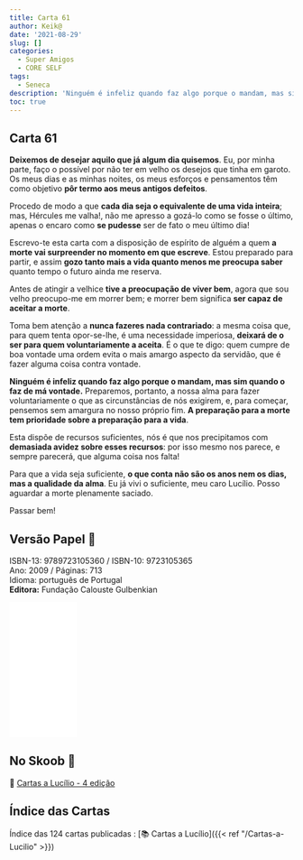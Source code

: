 ```yaml
---
title: Carta 61
author: Keik@
date: '2021-08-29'
slug: []
categories:
  - Super Amigos
  - CORE SELF
tags:
  - Seneca
description: 'Ninguém é infeliz quando faz algo porque o mandam, mas sim quando o faz de má vontade'
toc: true
---
```


## Carta 61

**Deixemos de desejar aquilo que já algum dia quisemos**. Eu, por minha parte, faço o possível por não ter em velho os desejos que tinha em garoto. Os meus dias e as minhas noites, os meus esforços e pensamentos têm como objetivo **pôr termo aos meus antigos defeitos**. 

Procedo de modo a que **cada dia seja o equivalente de uma vida inteira**; mas, Hércules me valha!, não me apresso a gozá-lo como se fosse o último, apenas o encaro como **se pudesse** ser de fato o meu último dia! 

Escrevo-te esta carta com a disposição de espírito de alguém a quem **a morte vai surpreender no momento em que escreve**. Estou preparado para partir, e assim **gozo tanto mais a vida quanto menos me preocupa saber** quanto tempo o futuro ainda me reserva. 

Antes de atingir a velhice **tive a preocupação de viver bem**, agora que sou velho preocupo-me em morrer bem; e morrer bem significa **ser capaz de aceitar a morte**. 

Toma bem atenção a **nunca fazeres nada contrariado**: a mesma coisa que, para quem tenta opor-se-lhe, é uma necessidade imperiosa, **deixará de o ser para quem voluntariamente a aceita**. É o que te digo: quem cumpre de boa vontade uma ordem evita o mais amargo aspecto da servidão, que é fazer alguma coisa contra vontade.

**Ninguém é infeliz quando faz algo porque o mandam, mas sim quando o faz de má vontade.** Preparemos, portanto, a nossa alma para fazer voluntariamente o que as circunstâncias de nós exigirem, e, para começar, pensemos sem amargura no nosso próprio fim. **A preparação para a morte tem prioridade sobre a preparação para a vida**. 

Esta dispõe de recursos suficientes, nós é que nos precipitamos com **demasiada avidez sobre esses recursos**: por isso mesmo nos parece, e sempre parecerá, que alguma coisa nos falta! 

Para que a vida seja suficiente, **o que conta não são os anos nem os dias, mas a qualidade da alma**. Eu já vivi o suficiente, meu caro Lucílio. Posso aguardar a morte plenamente saciado.

Passar bem!

## Versão Papel :book:

ISBN-13: 9789723105360 / ISBN-10: 9723105365  
Ano: 2009 / Páginas: 713  
Idioma: português de Portugal   
**Editora:** Fundação Calouste Gulbenkian

<iframe style="width:120px;height:240px;" marginwidth="0" marginheight="0" scrolling="no" frameborder="0" src="//ws-na.amazon-adsystem.com/widgets/q?ServiceVersion=20070822&OneJS=1&Operation=GetAdHtml&MarketPlace=BR&source=ac&ref=tf_til&ad_type=product_link&tracking_id=mundodekeika-20&marketplace=amazon&amp;region=BR&placement=9723105365&asins=9723105365&linkId=fb8dc16224bc0c2b7943ec769c5b5905&show_border=true&link_opens_in_new_window=true&price_color=333333&title_color=0066c0&bg_color=ffffff">
    </iframe>


## No Skoob :eagle:

:book: [Cartas a Lucílio - 4 edição](https://www.skoob.com.br/cartas-a-lucilio-37684ed41245.html)


## Índice das Cartas

Índice das 124 cartas publicadas : [📚 Cartas a Lucílio]({{< ref "/Cartas-a-Lucilio" >}})